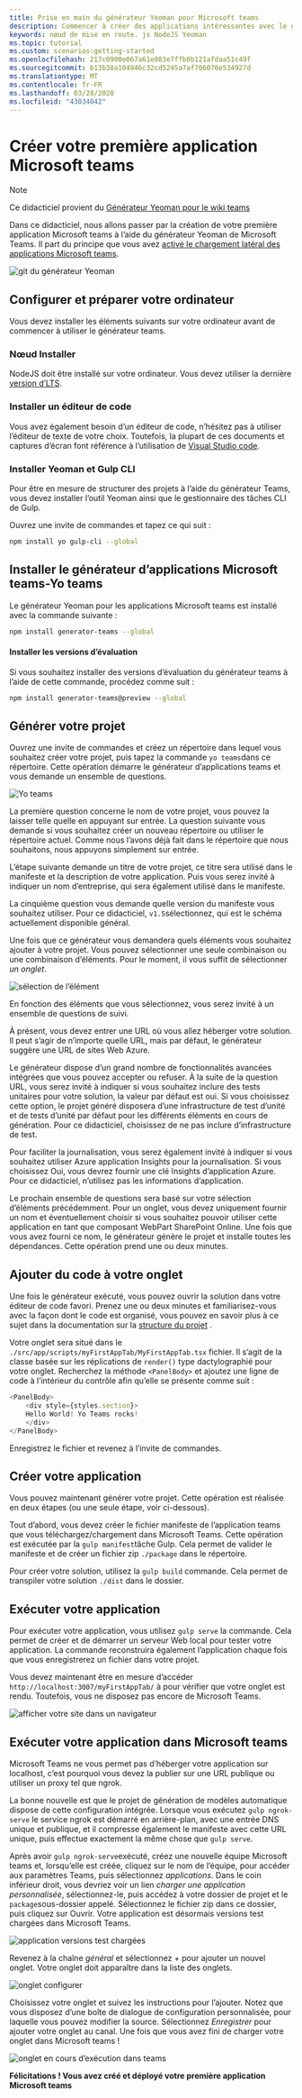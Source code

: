```yaml
---
title: Prise en main du générateur Yeoman pour Microsoft teams
description: Commencer à créer des applications intéressantes avec le générateur Yeoman pour Microsoft teams
keywords: nœud de mise en route. js NodeJS Yeoman
ms.topic: tutorial
ms.custom: scenarios:getting-started
ms.openlocfilehash: 217c0900e067a61e083e7ffb0b121afdaa51c49f
ms.sourcegitcommit: b13b38a104946c32cd5245a7af706070e534927d
ms.translationtype: MT
ms.contentlocale: fr-FR
ms.lasthandoff: 03/28/2020
ms.locfileid: "43034042"
---
```

# <a name="build-your-first-microsoft-teams-app"></a>Créer votre première application Microsoft teams

>[!Note]
>Ce didacticiel provient du [Générateur Yeoman pour le wiki teams](https://github.com/OfficeDev/generator-teams/wiki/Build-Your-First-Microsoft-Teams-App)

Dans ce didacticiel, nous allons passer par la création de votre première application Microsoft teams à l’aide du générateur Yeoman de Microsoft Teams. Il part du principe que vous avez [activé le chargement latéral des applications Microsoft teams](~/concepts/build-and-test/prepare-your-o365-tenant.md).

![git du générateur Yeoman](~/assets/yeoman-demo.gif)

## <a name="setup-and-prepare-your-machine"></a>Configurer et préparer votre ordinateur

Vous devez installer les éléments suivants sur votre ordinateur avant de commencer à utiliser le générateur teams.

### <a name="install-node"></a>Nœud Installer

NodeJS doit être installé sur votre ordinateur. Vous devez utiliser la dernière [version d’LTS](https://nodejs.org/dist/latest-v8.x/).

### <a name="install-a-code-editor"></a>Installer un éditeur de code

Vous avez également besoin d’un éditeur de code, n’hésitez pas à utiliser l’éditeur de texte de votre choix. Toutefois, la plupart de ces documents et captures d’écran font référence à l’utilisation de [Visual Studio code](https://code.visualstudio.com).

### <a name="install-yeoman-and-gulp-cli"></a>Installer Yeoman et Gulp CLI

Pour être en mesure de structurer des projets à l’aide du générateur Teams, vous devez installer l’outil Yeoman ainsi que le gestionnaire des tâches CLI de Gulp.

Ouvrez une invite de commandes et tapez ce qui suit :

```bash
npm install yo gulp-cli --global
```

## <a name="install-the-microsoft-teams-apps-generator---yo-teams"></a>Installer le générateur d’applications Microsoft teams-Yo teams

Le générateur Yeoman pour les applications Microsoft teams est installé avec la commande suivante :

```bash
npm install generator-teams --global
```

#### <a name="install-preview-versions"></a>Installer les versions d’évaluation

Si vous souhaitez installer des versions d’évaluation du générateur teams à l’aide de cette commande, procédez comme suit :

```bash
npm install generator-teams@preview --global
```

## <a name="generate-your-project"></a>Générer votre projet

Ouvrez une invite de commandes et créez un répertoire dans lequel vous souhaitez créer votre projet, puis tapez la commande `yo teams`dans ce répertoire. Cette opération démarre le générateur d’applications teams et vous demande un ensemble de questions.

![Yo teams](~/assets/yeoman-images/teams-first-app-1.png)

La première question concerne le nom de votre projet, vous pouvez la laisser telle quelle en appuyant sur entrée. La question suivante vous demande si vous souhaitez créer un nouveau répertoire ou utiliser le répertoire actuel. Comme nous l’avons déjà fait dans le répertoire que nous souhaitons, nous appuyons simplement sur entrée.

L’étape suivante demande un titre de votre projet, ce titre sera utilisé dans le manifeste et la description de votre application. Puis vous serez invité à indiquer un nom d’entreprise, qui sera également utilisé dans le manifeste.

La cinquième question vous demande quelle version du manifeste vous souhaitez utiliser. Pour ce didacticiel, `v1.5`sélectionnez, qui est le schéma actuellement disponible général.

Une fois que ce générateur vous demandera quels éléments vous souhaitez ajouter à votre projet. Vous pouvez sélectionner une seule combinaison ou une combinaison d’éléments. Pour le moment, il vous suffit de sélectionner *un onglet*.

![sélection de l’élément](~/assets/yeoman-images/teams-first-app-2.png)

En fonction des éléments que vous sélectionnez, vous serez invité à un ensemble de questions de suivi.

À présent, vous devez entrer une URL où vous allez héberger votre solution. Il peut s’agir de n’importe quelle URL, mais par défaut, le générateur suggère une URL de sites Web Azure.

Le générateur dispose d’un grand nombre de fonctionnalités avancées intégrées que vous pouvez accepter ou refuser. À la suite de la question URL, vous serez invité à indiquer si vous souhaitez inclure des tests unitaires pour votre solution, la valeur par défaut est oui. Si vous choisissez cette option, le projet généré disposera d’une infrastructure de test d’unité et de tests d’unité par défaut pour les différents éléments en cours de génération. Pour ce didacticiel, choisissez de ne pas inclure d’infrastructure de test.

Pour faciliter la journalisation, vous serez également invité à indiquer si vous souhaitez utiliser Azure application Insights pour la journalisation. Si vous choisissez Oui, vous devrez fournir une clé Insights d’application Azure. Pour ce didacticiel, n’utilisez pas les informations d’application.

Le prochain ensemble de questions sera basé sur votre sélection d’éléments précédemment. Pour un onglet, vous devez uniquement fournir un nom et éventuellement choisir si vous souhaitez pouvoir utiliser cette application en tant que composant WebPart SharePoint Online. Une fois que vous avez fourni ce nom, le générateur génère le projet et installe toutes les dépendances. Cette opération prend une ou deux minutes.

## <a name="add-some-code-to-your-tab"></a>Ajouter du code à votre onglet

Une fois le générateur exécuté, vous pouvez ouvrir la solution dans votre éditeur de code favori. Prenez une ou deux minutes et familiarisez-vous avec la façon dont le code est organisé, vous pouvez en savoir plus à ce sujet dans la documentation sur la [structure du projet](https://github.com/OfficeDev/generator-teams/wiki/Project-Structure) .

Votre onglet sera situé dans le `./src/app/scripts/myFirstAppTab/MyFirstAppTab.tsx` fichier. Il s’agit de la classe basée sur les réplications de `render()` type dactylographié pour votre onglet. Recherchez la méthode `<PanelBody>` et ajoutez une ligne de code à l’intérieur du contrôle afin qu’elle se présente comme suit :

``` TypeScript
<PanelBody>
    <div style={styles.section}>
    Hello World! Yo Teams rocks!
    </div>
</PanelBody>
```

Enregistrez le fichier et revenez à l’invite de commandes.

## <a name="build-your-app"></a>Créer votre application

Vous pouvez maintenant générer votre projet. Cette opération est réalisée en deux étapes (ou une seule étape, voir ci-dessous).

Tout d’abord, vous devez créer le fichier manifeste de l’application teams que vous téléchargez/chargement dans Microsoft Teams. Cette opération est exécutée par la `gulp manifest`tâche Gulp. Cela permet de valider le manifeste et de créer un fichier zip `./package` dans le répertoire.

Pour créer votre solution, utilisez la `gulp build` commande. Cela permet de transpiler votre solution `./dist` dans le dossier. 

## <a name="run-your-app"></a>Exécuter votre application

Pour exécuter votre application, vous utilisez `gulp serve` la commande. Cela permet de créer et de démarrer un serveur Web local pour tester votre application. La commande reconstruira également l’application chaque fois que vous enregistrerez un fichier dans votre projet. 

Vous devez maintenant être en mesure d’accéder `http://localhost:3007/myFirstAppTab/` à pour vérifier que votre onglet est rendu. Toutefois, vous ne disposez pas encore de Microsoft Teams.

![afficher votre site dans un navigateur](~/assets/yeoman-images/teams-first-app-3.png)

## <a name="run-your-app-in-microsoft-teams"></a>Exécuter votre application dans Microsoft teams

Microsoft Teams ne vous permet pas d’héberger votre application sur localhost, c’est pourquoi vous devez la publier sur une URL publique ou utiliser un proxy tel que ngrok.

La bonne nouvelle est que le projet de génération de modèles automatique dispose de cette configuration intégrée. Lorsque vous exécutez `gulp ngrok-serve` le service ngrok est démarré en arrière-plan, avec une entrée DNS unique et publique, et il compresse également le manifeste avec cette URL unique, puis effectue exactement la même chose que `gulp serve`.

Après avoir `gulp ngrok-serve`exécuté, créez une nouvelle équipe Microsoft teams et, lorsqu’elle est créée, cliquez sur le nom de l’équipe, pour accéder aux paramètres Teams, puis sélectionnez *applications*. Dans le coin inférieur droit, vous devriez voir un lien *charger une application personnalisée*, sélectionnez-le, puis accédez à votre dossier de projet et le `package`sous-dossier appelé. Sélectionnez le fichier zip dans ce dossier, puis cliquez sur Ouvrir. Votre application est désormais versions test chargées dans Microsoft Teams.

![application versions test chargées](~/assets/yeoman-images/teams-first-app-4.png)

Revenez à la chaîne *général* et sélectionnez *+* pour ajouter un nouvel onglet. Votre onglet doit apparaître dans la liste des onglets.

![onglet configurer](~/assets/yeoman-images/teams-first-app-5.png)

Choisissez votre onglet et suivez les instructions pour l’ajouter. Notez que vous disposez d’une boîte de dialogue de configuration personnalisée, pour laquelle vous pouvez modifier la source. Sélectionnez *Enregistrer* pour ajouter votre onglet au canal. Une fois que vous avez fini de charger votre onglet dans Microsoft teams !

![onglet en cours d’exécution dans teams](~/assets/yeoman-images/teams-first-app-6.png)

**Félicitations ! Vous avez créé et déployé votre première application Microsoft teams**
